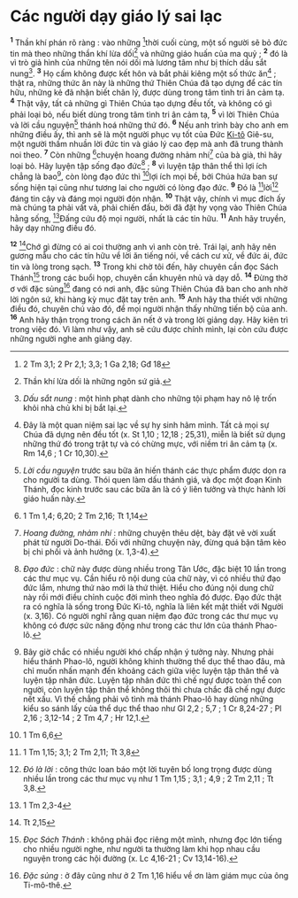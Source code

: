 # Các người dạy giáo lý sai lạc
<sup><b>1</b></sup> Thần khí phán rõ ràng : vào những [^1*]thời cuối cùng, một số người sẽ bỏ đức tin mà theo những thần khí lừa dối[^1] và những giáo huấn của ma quỷ ; <sup><b>2</b></sup> đó là vì trò giả hình của những tên nói dối mà lương tâm như bị thích dấu sắt nung[^2]. <sup><b>3</b></sup> Họ cấm không được kết hôn và bắt phải kiêng một số thức ăn[^3] ; thật ra, những thức ăn này là những thứ Thiên Chúa đã tạo dựng để các tín hữu, những kẻ đã nhận biết chân lý, được dùng trong tâm tình tri ân cảm tạ. <sup><b>4</b></sup> Thật vậy, tất cả những gì Thiên Chúa tạo dựng đều tốt, và không có gì phải loại bỏ, nếu biết dùng trong tâm tình tri ân cảm tạ, <sup><b>5</b></sup> vì lời Thiên Chúa và lời cầu nguyện[^4] thánh hoá những thứ đó. <sup><b>6</b></sup> Nếu anh trình bày cho anh em những điều ấy, thì anh sẽ là một người phục vụ tốt của Đức [Ki-tô]() Giê-su, một người thấm nhuần lời đức tin và giáo lý cao đẹp mà anh đã trung thành noi theo. <sup><b>7</b></sup> Còn những [^2*]chuyện hoang đường nhảm nhí[^5] của bà già, thì hãy loại bỏ. Hãy luyện tập sống đạo đức[^6] ; <sup><b>8</b></sup> vì luyện tập thân thể thì lợi ích chẳng là bao[^7], còn lòng đạo đức thì [^3*]lợi ích mọi bề, bởi Chúa hứa ban sự sống hiện tại cũng như tương lai cho người có lòng đạo đức. <sup><b>9</b></sup> Đó là [^4*]lời[^8] đáng tin cậy và đáng mọi người đón nhận. <sup><b>10</b></sup> Thật vậy, chính vì mục đích ấy mà chúng ta phải vất vả, phải chiến đấu, bởi đã đặt hy vọng vào Thiên Chúa hằng sống, [^5*]Đấng cứu độ mọi người, nhất là các tín hữu. <sup><b>11</b></sup> Anh hãy truyền, hãy dạy những điều đó.

<sup><b>12</b></sup> [^6*]Chớ gì đừng có ai coi thường anh vì anh còn trẻ. Trái lại, anh hãy nên gương mẫu cho các tín hữu về lời ăn tiếng nói, về cách cư xử, về đức ái, đức tin và lòng trong sạch. <sup><b>13</b></sup> Trong khi chờ tôi đến, hãy chuyên cần đọc Sách Thánh[^9] trong các buổi họp, chuyên cần khuyên nhủ và dạy dỗ. <sup><b>14</b></sup> Đừng thờ ơ với đặc sủng[^10] đang có nơi anh, đặc sủng Thiên Chúa đã ban cho anh nhờ lời ngôn sứ, khi hàng kỳ mục đặt tay trên anh. <sup><b>15</b></sup> Anh hãy tha thiết với những điều đó, chuyên chú vào đó, để mọi người nhận thấy những tiến bộ của anh. <sup><b>16</b></sup> Anh hãy thận trọng trong cách ăn nết ở và trong lời giảng dạy. Hãy kiên trì trong việc đó. Vì làm như vậy, anh sẽ cứu được chính mình, lại còn cứu được những người nghe anh giảng dạy.

[^1]: Thần khí lừa dối là những ngôn sứ giả.
[^2]: *Dấu sắt nung* : một hình phạt dành cho những tội phạm hay nô lệ trốn khỏi nhà chủ khi bị bắt lại.
[^3]: Đây là một quan niệm sai lạc về sự hy sinh hãm mình. Tất cả mọi sự Chúa đã dựng nên đều tốt (x. St 1,10 ; 12,18 ; 25,31), miễn là biết sử dụng những thứ đó trong trật tự và có chừng mực, với niềm tri ân cảm tạ (x. Rm 14,6 ; 1 Cr 10,30).
[^4]: *Lời cầu nguyện* trước sau bữa ăn hiến thánh các thực phẩm được dọn ra cho người ta dùng. Thói quen làm dấu thánh giá, và đọc một đoạn Kinh Thánh, đọc kinh trước sau các bữa ăn là có ý liên tưởng và thực hành lời giáo huấn này.
[^5]: *Hoang đường, nhảm nhí* : những chuyện thêu dệt, bày đặt vẽ vời xuất phát từ người Do-thái. Đối với những chuyện này, đừng quá bận tâm kẻo bị chi phối và ảnh hưởng (x. 1,3-4).
[^6]: *Đạo đức* : chữ này được dùng nhiều trong Tân Ước, đặc biệt 10 lần trong các thư mục vụ. Cần hiểu rõ nội dung của chữ này, vì có nhiều thứ đạo đức lắm, nhưng thứ nào mới là thứ thiệt. Hiểu cho đúng nội dung chữ này rồi mới điều chỉnh cuộc đời mình theo nghĩa đó được. Đạo đức thật ra có nghĩa là sống trong Đức Ki-tô, nghĩa là liên kết mật thiết với Người (x. 3,16). Có người nghĩ rằng quan niệm đạo đức trong các thư mục vụ không có được sức năng động như trong các thư lớn của thánh Phao-lô.
[^7]: Bây giờ chắc có nhiều người khó chấp nhận ý tưởng này. Nhưng phải hiểu thánh Phao-lô, người không khinh thường thể dục thể thao đâu, mà chỉ muốn nhấn mạnh đến khoảng cách giữa việc luyện tập thân thể và luyện tập nhân đức. Luyện tập nhân đức thì chế ngự được toàn thể con người, còn luyện tập thân thể không thôi thì chưa chắc đã chế ngự được nết xấu. Vì thế chẳng phải vô tình mà thánh Phao-lô hay dùng những kiểu so sánh lấy của thể dục thể thao như Gl 2,2 ; 5,7 ; 1 Cr 8,24-27 ; Pl 2,16 ; 3,12-14 ; 2 Tm 4,7 ; Hr 12,1.
[^8]: *Đó là lời* : công thức loan báo một lời tuyên bố long trọng được dùng nhiều lần trong các thư mục vụ như 1 Tm 1,15 ; 3,1 ; 4,9 ; 2 Tm 2,11 ; Tt 3,8.
[^9]: *Đọc Sách Thánh* : không phải đọc riêng một mình, nhưng đọc lớn tiếng cho nhiều người nghe, như người ta thường làm khi họp nhau cầu nguyện trong các hội đường (x. Lc 4,16-21 ; Cv 13,14-16).
[^10]: *Đặc sủng* : ở đây cũng như ở 2 Tm 1,16 hiểu về ơn làm giám mục của ông Ti-mô-thê.
[^1*]: 2 Tm 3,1; 2 Pr 2,1; 3,3; 1 Ga 2,18; Gđ 18
[^2*]: 1 Tm 1,4; 6,20; 2 Tm 2,16; Tt 1,14
[^3*]: 1 Tm 6,6
[^4*]: 1 Tm 1,15; 3,1; 2 Tm 2,11; Tt 3,8
[^5*]: 1 Tm 2,3-4
[^6*]: Tt 2,15